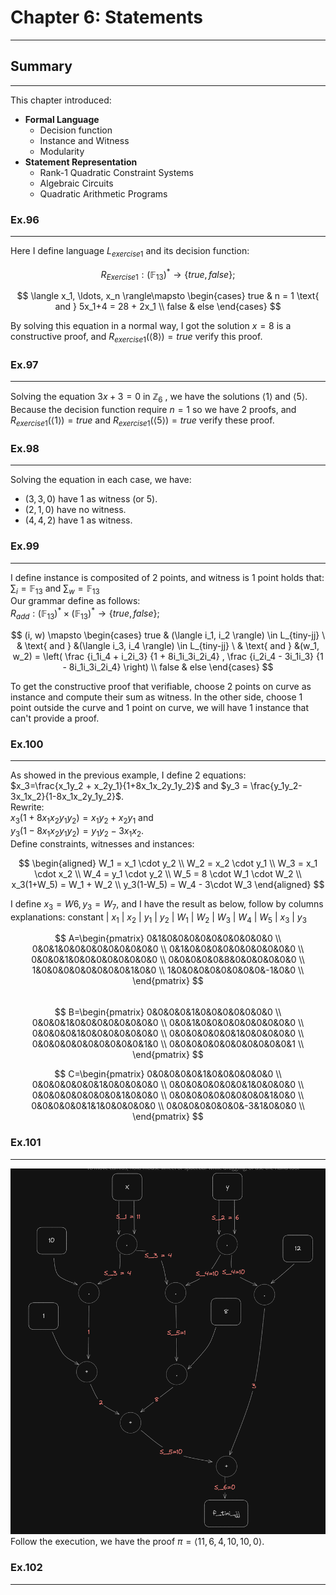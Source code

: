 # Chapter 6: Statements

---

## Summary

---
This chapter introduced:
- **Formal Language**
  - Decision function
  - Instance and Witness
  - Modularity
- **Statement Representation**
  - Rank-1 Quadratic Constraint Systems
  - Algebraic Circuits
  - Quadratic Arithmetic Programs

### **Ex.96**

---
Here I define language $L_{exercise1}$ and its decision function:  

$$
R_{Exercise1} : (\mathbb{F}_{13})^* \to \{true, false\};
$$

$$
\langle x_1, \ldots, x_n \rangle\mapsto
\begin{cases}
true & n = 1 \text{ and } 5x_1+4 = 28 + 2x_1 \\ 
false & else
\end{cases}
$$

By solving this equation in a normal way, I got the solution $x=8$ is a constructive proof, and $R_{exercise1}(\langle8\rangle)=true$ verify this proof.

### **Ex.97**

---
Solving the equation $3x+3=0$ in $`\mathbb{Z}_6`$ , we have the solutions $\langle1\rangle$ and $\langle5\rangle$. Because the decision function require $n=1$ so we have 2 proofs, and $R_{exercise1}(\langle1\rangle)=true$ and $R_{exercise1}(\langle5\rangle)=true$ verify these proof.

### **Ex.98**

---
Solving the equation in each case, we have:

- $(3,3,0)$ have $1$ as witness (or $5$).
- $(2,1,0)$ have no witness.
- $(4,4,2)$ have 1 as witness.

### **Ex.99**

---
I define instance is composited of 2 points, and witness is 1 point holds that:  
$`\sum_i = \mathbb{F}_{13}`$ and $`\sum_w = \mathbb{F}_{13}`$  
Our grammar define as follows:  
$`R_{add} :(\mathbb{F}_{13})^*\times(\mathbb{F}_{13})^*\to\lbrace true,false\rbrace;`$

$$  
(i, w)
\mapsto
\begin{cases}
true & (\langle i_1, i_2 \rangle) \in L_{tiny-jj} \ & \text{ and } &(\langle i_3, i_4 \rangle) \in L_{tiny-jj} \ & \text{ and } &(w_1, w_2) = \left( \frac {i_1i_4 + i_2i_3} {1 + 8i_1i_3i_2i_4} , \frac {i_2i_4 - 3i_1i_3} {1 - 8i_1i_3i_2i_4} \right) \\
false & else
\end{cases}
$$

To get the constructive proof that verifiable, choose 2 points on curve as instance and compute their sum as witness. In the other side, choose 1 point outside the curve and 1 point on curve, we will have 1 instance that can't provide a proof.

### **Ex.100**

---
 As showed in the previous example, I define 2 equations:  
 $x_3=\frac{x_1y_2 + x_2y_1}{1+8x_1x_2y_1y_2}$ and $y_3 = \frac{y_1y_2-3x_1x_2}{1-8x_1x_2y_1y_2}$.  
 Rewrite:  
 $x_3(1+8x_1x_2y_1y_2)=x_1y_2+x_2y_1$ and  
 $y_3(1-8x_1x_2y_1y_2)=y_1y_2-3x_1x_2$.  
 Define constraints, witnesses and instances:  
 
 $$
 \begin{aligned}  
 W_1 = x_1 \cdot y_2 \\  
 W_2 = x_2 \cdot y_1 \\  
 W_3 = x_1 \cdot x_2 \\  
 W_4 = y_1 \cdot y_2 \\
 W_5 = 8 \cdot W_1 \cdot W_2 \\
 x_3(1+W_5) = W_1 + W_2 \\
 y_3(1-W_5) = W_4 - 3\cdot W_3  
 \end{aligned}
 $$
   
 I define $x_3=W6,y_3=W_7$, and I have the result as below, follow by columns explanations:
 $`\text{constant}\ |\ x_1\ |\ x_2\ |\ y_1\ |\ y_2\ |\ W_1\ |\ W_2\ |\ W_3\ |\ W_4\ |\ W_5\ |\ x_3\ |\ y_3`$ 
  
 $$
 A=\begin{pmatrix}
 0&1&0&0&0&0&0&0&0&0&0&0 \\
 0&0&1&0&0&0&0&0&0&0&0&0 \\
 0&1&0&0&0&0&0&0&0&0&0&0 \\
 0&0&0&1&0&0&0&0&0&0&0&0 \\
 0&0&0&0&0&8&0&0&0&0&0&0 \\
 1&0&0&0&0&0&0&0&0&1&0&0 \\
 1&0&0&0&0&0&0&0&0&-1&0&0 \\
 \end{pmatrix}
 $$  
 $$
 B=\begin{pmatrix}
 0&0&0&0&1&0&0&0&0&0&0&0 \\
 0&0&0&1&0&0&0&0&0&0&0&0 \\
 0&0&1&0&0&0&0&0&0&0&0&0 \\
 0&0&0&0&1&0&0&0&0&0&0&0 \\
 0&0&0&0&0&0&1&0&0&0&0&0 \\
 0&0&0&0&0&0&0&0&0&0&1&0 \\
 0&0&0&0&0&0&0&0&0&0&0&1 \\
 \end{pmatrix}
 $$
 
   $$  
 C=\begin{pmatrix}
 0&0&0&0&0&1&0&0&0&0&0&0 \\
 0&0&0&0&0&0&1&0&0&0&0&0 \\
 0&0&0&0&0&0&0&1&0&0&0&0 \\
 0&0&0&0&0&0&0&0&1&0&0&0 \\
 0&0&0&0&0&0&0&0&0&1&0&0 \\
 0&0&0&0&0&1&1&0&0&0&0&0 \\
 0&0&0&0&0&0&0&-3&1&0&0&0 \\
 \end{pmatrix}
 $$

### **Ex.101**

---
![](attachments/ex101_construct_circuit.png)
Follow the execution, we have the proof $\pi=\langle11, 6, 4, 10, 10, 0\rangle$.  

### **Ex.102**

---
